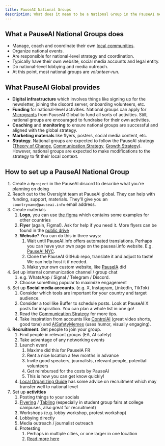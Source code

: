 ```yaml
---
title: PauseAI National Groups
description: What does it mean to be a National Group in the PauseAI network?
---
```


<script context="module">
  import NationalGroupsList from '$lib/components/NationalGroupsList.svelte';
</script>

<NationalGroupsList />

## What a PauseAI National Groups does

- Manage, coach and coordinate their own [local communities](/communities).
- Organize national events.
- Are responsible for national-level strategy and coordination.
- Typically have their own website, social media accounts and legal entity.
- Do national-level lobbying and media outreach.
- At this point, most national groups are _volunteer-run_.

## What PauseAI Global provides

- **Digital infrastructure** which involves things like signing up for the newsletter, joining the discord server, onboarding volunteers, etc.
- **Funding** for national-level activities. National groups can apply for [Microgrants](/microgrants) from PauseAI Global to fund all sorts of activities. Still, national groups are encouraged to fundraise for their own activities.
- **Coaching** and **monitoring** to ensure national groups are successful and aligned with the global strategy.
- **Marketing materials** like flyers, posters, social media content, etc.
- **Strategy**. National groups are expected to follow the PauseAI strategy ([Theory of Change](/theory-of-change), [Communication Strategy](/communication-strategy), [Growth Strategy](/growth-strategy)). However, national groups are expected to make modifications to the strategy to fit their local context.

## How to set up a PauseAI National Group

1.  Create a `#project` in the PauseAI discord to describe what you're planning on doing
2.  Reach out to the Oversight team at PauseAI global. They can help with funding, support, materials. They'll give you an `countryname@pauseai.info` email address.
3.  Create materials
    1.  **Logo**, you can use [the figma](https://www.figma.com/design/iQ4PHQTi1vAVmT9Lckazqt/PauseAI-designs---editable) which contains some examples for other countries
    1.  **Flyer** (again, Figma!). Ask for help if you need it. More flyers can be found in the [public drive](https://drive.google.com/drive/u/1/folders/1bQ_MZ8giK-Mee4ABkO0BgcFInaXruNpa)
    1.  **Website**? You can do this in three ways:
        1.  Wait until PauseAI.info offers automated translations. Perhaps you can have your own page on the pauseai.info website. E.g. [PauseAI NYC](/nyc-action).
        2.  Clone the PauseAI GitHub repo, translate it and adjust to taste! We can help host it if needed.
        3.  Make your own custom website, like [PauseIA](https://pauseia.fr/) did
4.  Set up internal communication channel / group chat
    1.  e.g. WhatsApp / Signal / Telegram / Discord.
    2.  Choose something popular to maximize engagement
5.  Set up **Social media accounts**. (e.g. X, Instagram, LinkedIn, TikTok)
    1.  Consider which tools are important for your country and target audience.
    2.  Consider a tool like Buffer to schedule posts. Look at PauseAI X posts for inspiration. You can plan a whole list in one go!
    3.  Read the [Communication Strategy](/communication-strategy) for more tips.
    4.  Take inspiration from accounts like [ControlAI](https://x.com/ai_ctrl/) (great video shorts, good tone) and [AISafetyMemes](https://x.com/AISafetyMemes) (uses humor, visually engaging).
6.  **Recruitment**. Get people to join your group.
    1.  Find people in relevant groups (EA, AI safety)
    2.  Take advantage of any networking events
    3.  Launch event
        1.  Maxime did this for PauseIA FR
        2.  Rent a nice location a few months in advance
        3.  Invite good speakers, journalists, relevant people, potential volunteers
        4.  Get reimbursed for the costs by PauseAI
        5.  This is how you can get know quickly!
    4.  [Local Organizing Guide](/local-organizing) has some advice on recruitment which may transfer well to national level
7.  Set up **activities**
    1.  Posting things to your socials
    2.  [Flyering](/flyering) / [Tabling](/tabling) (especially in student group fairs at college campuses, also great for recruitment)
    3.  Workshops (e.g. lobby workshop, protest workshop)
    4.  Lobbying directly
    5.  Media outreach / journalist outreach
    6.  Protesting
        1.  Perhaps in multiple cities, or one larger in one location
        2.  [Read more here](/organizing-a-protest)
